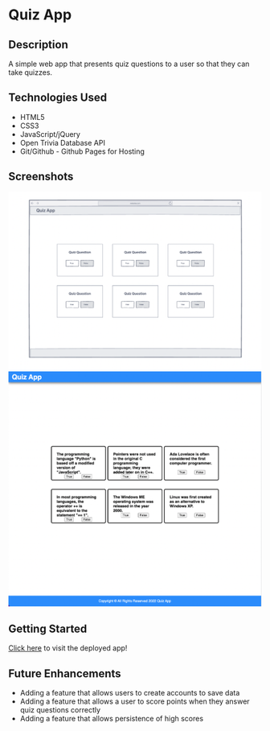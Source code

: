 # Quiz App

## Description
A simple web app that presents quiz questions to a user so that they can take quizzes.

## Technologies Used
- HTML5
- CSS3
- JavaScript/jQuery
- Open Trivia Database API
- Git/Github - Github Pages for Hosting

## Screenshots

![wireframe](./imgs/wireframe.png)
![production version](./imgs/app-screenshot.png)

## Getting Started

<a href="https://mydeveloperjourney.github.io/quiz-app/" target="_blank">Click here</a> to visit the deployed app!

## Future Enhancements
- Adding a feature that allows users to create accounts to save data
- Adding a feature that allows a user to score points when they answer quiz questions correctly
- Adding a feature that allows persistence of high scores